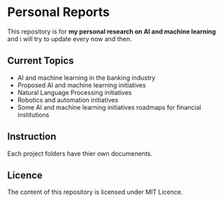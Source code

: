 # Personal Reports

This repository is for **my personal research on AI and machine learning** and i will try to update every now and then.

## Current Topics


* AI and machine learning in the banking industry
* Proposed AI and machine learning initiatives
* Natural Language Processing initiatives 
* Robotics and automation initiatives
* Some AI and machine learning initiatives roadmaps for financial institutions

## Instruction

Each project folders have thier own  documenents.

## Licence

The content of this repository is licensed under MIT Licence.
